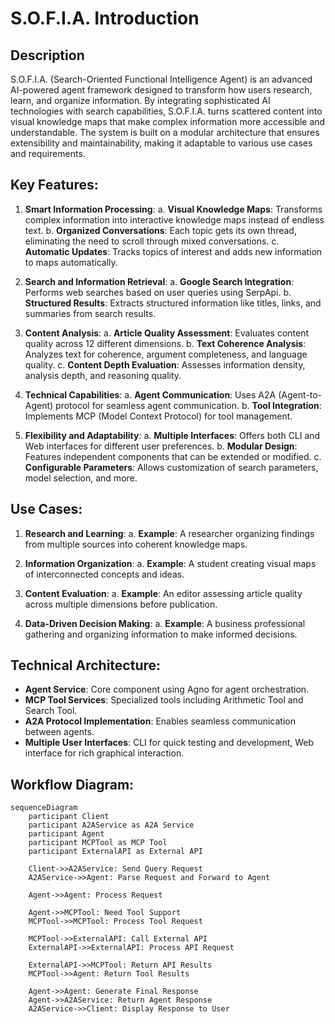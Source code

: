 # S.O.F.I.A. Introduction

## Description
S.O.F.I.A. (Search-Oriented Functional Intelligence Agent) is an advanced AI-powered agent framework designed to transform how users research, learn, and organize information. By integrating sophisticated AI technologies with search capabilities, S.O.F.I.A. turns scattered content into visual knowledge maps that make complex information more accessible and understandable. The system is built on a modular architecture that ensures extensibility and maintainability, making it adaptable to various use cases and requirements.

## Key Features:
1. **Smart Information Processing**:
   a. **Visual Knowledge Maps**: Transforms complex information into interactive knowledge maps instead of endless text.
   b. **Organized Conversations**: Each topic gets its own thread, eliminating the need to scroll through mixed conversations.
   c. **Automatic Updates**: Tracks topics of interest and adds new information to maps automatically.

2. **Search and Information Retrieval**:
   a. **Google Search Integration**: Performs web searches based on user queries using SerpApi.
   b. **Structured Results**: Extracts structured information like titles, links, and summaries from search results.

3. **Content Analysis**:
   a. **Article Quality Assessment**: Evaluates content quality across 12 different dimensions.
   b. **Text Coherence Analysis**: Analyzes text for coherence, argument completeness, and language quality.
   c. **Content Depth Evaluation**: Assesses information density, analysis depth, and reasoning quality.

4. **Technical Capabilities**:
   a. **Agent Communication**: Uses A2A (Agent-to-Agent) protocol for seamless agent communication.
   b. **Tool Integration**: Implements MCP (Model Context Protocol) for tool management.

5. **Flexibility and Adaptability**:
   a. **Multiple Interfaces**: Offers both CLI and Web interfaces for different user preferences.
   b. **Modular Design**: Features independent components that can be extended or modified.
   c. **Configurable Parameters**: Allows customization of search parameters, model selection, and more.

## Use Cases:
1. **Research and Learning**:
   a. **Example**: A researcher organizing findings from multiple sources into coherent knowledge maps.

2. **Information Organization**:
   a. **Example**: A student creating visual maps of interconnected concepts and ideas.

3. **Content Evaluation**:
   a. **Example**: An editor assessing article quality across multiple dimensions before publication.

4. **Data-Driven Decision Making**:
   a. **Example**: A business professional gathering and organizing information to make informed decisions.

## Technical Architecture:
- **Agent Service**: Core component using Agno for agent orchestration.
- **MCP Tool Services**: Specialized tools including Arithmetic Tool and Search Tool.
- **A2A Protocol Implementation**: Enables seamless communication between agents.
- **Multiple User Interfaces**: CLI for quick testing and development, Web interface for rich graphical interaction.

## Workflow Diagram:
```mermaid
sequenceDiagram
    participant Client
    participant A2AService as A2A Service
    participant Agent
    participant MCPTool as MCP Tool
    participant ExternalAPI as External API
    
    Client->>A2AService: Send Query Request
    A2AService->>Agent: Parse Request and Forward to Agent
    
    Agent->>Agent: Process Request
    
    Agent->>MCPTool: Need Tool Support
    MCPTool->>MCPTool: Process Tool Request
    
    MCPTool->>ExternalAPI: Call External API
    ExternalAPI->>ExternalAPI: Process API Request
    
    ExternalAPI->>MCPTool: Return API Results
    MCPTool->>Agent: Return Tool Results
    
    Agent->>Agent: Generate Final Response
    Agent->>A2AService: Return Agent Response
    A2AService->>Client: Display Response to User
```